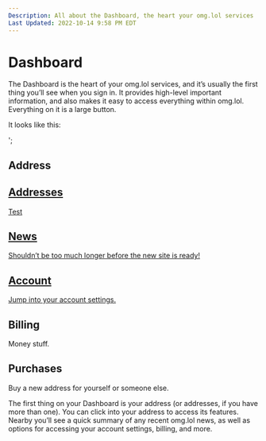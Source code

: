 ```yaml
---
Description: All about the Dashboard, the heart your omg.lol services
Last Updated: 2022-10-14 9:58 PM EDT
---
```


# Dashboard

The Dashboard is the heart of your omg.lol services, and it’s usually the first thing you’ll see when you sign in. It provides high-level important information, and also makes it easy to access everything within omg.lol. Everything on it is a large button.

It looks like this:

<div class="flex">

<a class="card box basis rounded " style="flex-grow: 1">';
<h2 class="breakable"><i style="font-size: 80%;" class="fa-solid fa-fw fa-at"></i>Address</h2>
</a>

<a href="/addresses" class="card box basis rounded basis pink-2-bg gray-9-fg" style="--basis: 12em;">
	<h2><i class="fa-duotone fa-fw fa-address-book"></i> Addresses</h2>
	<p>Test</a>
</a>

<a href="/news" class="card box basis rounded basis violet-2-bg gray-9-fg" style="--basis: 30em;">
	<h2><i class="fa-duotone fa-fw fa-newspaper"></i> News</h2>
	<p>Shouldn’t be too much longer before the new site is ready!</p>
</a>

<a href="/account" class="card box basis rounded cyan-3-bg gray-9-fg" style="--basis: 15em;">
	<h2><i class="fa-duotone fa-fw fa-user-gear"></i> Account</h2>
	<p>Jump into your account settings.</p>
</a>

<a class="disabled card box basis rounded green-3-bg gray-9-fg" style="--basis: 15em;">
	<h2><i class="fa-duotone fa-fw fa-receipt"></i> Billing</h2>
	<p>Money stuff.</p>
</a>

<a class="disabled card box basis rounded orange-2-bg gray-9-fg" style="--basis: 15em;">
	<h2><i class="fa-duotone fa-fw fa-gift"></i> Purchases</h2>
	<p>Buy a new address for yourself or someone else.</p>
</a>
	
</div>

The first thing on your Dashboard is your address (or addresses, if you have more than one). You can click into your address to access its features. Nearby you’ll see a quick summary of any recent omg.lol news, as well as options for accessing your account settings, billing, and more.